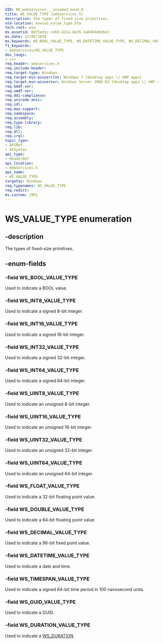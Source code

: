 ```yaml
---
UID: NE:webservices.__unnamed_enum_8
title: WS_VALUE_TYPE (webservices.h)
description: The types of fixed-size primitives.
old-location: wsw\ws_value_type.htm
tech.root: wsw
ms.assetid: 6075ed1c-ceb5-421a-8a76-3a64b9e6dbe3
ms.date: 12/05/2018
ms.keywords: WS_BOOL_VALUE_TYPE, WS_DATETIME_VALUE_TYPE, WS_DECIMAL_VALUE_TYPE, WS_DOUBLE_VALUE_TYPE, WS_DURATION_VALUE_TYPE, WS_FLOAT_VALUE_TYPE, WS_GUID_VALUE_TYPE, WS_INT16_VALUE_TYPE, WS_INT32_VALUE_TYPE, WS_INT64_VALUE_TYPE, WS_INT8_VALUE_TYPE, WS_TIMESPAN_VALUE_TYPE, WS_UINT16_VALUE_TYPE, WS_UINT32_VALUE_TYPE, WS_UINT64_VALUE_TYPE, WS_UINT8_VALUE_TYPE, WS_VALUE_TYPE, WS_VALUE_TYPE enumeration [Web Services for Windows], webservices/WS_BOOL_VALUE_TYPE, webservices/WS_DATETIME_VALUE_TYPE, webservices/WS_DECIMAL_VALUE_TYPE, webservices/WS_DOUBLE_VALUE_TYPE, webservices/WS_DURATION_VALUE_TYPE, webservices/WS_FLOAT_VALUE_TYPE, webservices/WS_GUID_VALUE_TYPE, webservices/WS_INT16_VALUE_TYPE, webservices/WS_INT32_VALUE_TYPE, webservices/WS_INT64_VALUE_TYPE, webservices/WS_INT8_VALUE_TYPE, webservices/WS_TIMESPAN_VALUE_TYPE, webservices/WS_UINT16_VALUE_TYPE, webservices/WS_UINT32_VALUE_TYPE, webservices/WS_UINT64_VALUE_TYPE, webservices/WS_UINT8_VALUE_TYPE, webservices/WS_VALUE_TYPE, wsw.ws_value_type
f1_keywords:
- webservices/WS_VALUE_TYPE
dev_langs:
- c++
req.header: webservices.h
req.include-header: 
req.target-type: Windows
req.target-min-winverclnt: Windows 7 [desktop apps \| UWP apps]
req.target-min-winversvr: Windows Server 2008 R2 [desktop apps \| UWP apps]
req.kmdf-ver: 
req.umdf-ver: 
req.ddi-compliance: 
req.unicode-ansi: 
req.idl: 
req.max-support: 
req.namespace: 
req.assembly: 
req.type-library: 
req.lib: 
req.dll: 
req.irql: 
topic_type:
- APIRef
- kbSyntax
api_type:
- HeaderDef
api_location:
- WebServices.h
api_name:
- WS_VALUE_TYPE
targetos: Windows
req.typenames: WS_VALUE_TYPE
req.redist: 
ms.custom: 19H1
---
```


# WS_VALUE_TYPE enumeration


## -description


The types of fixed-size primitives.
      


## -enum-fields




### -field WS_BOOL_VALUE_TYPE

Used to indicate a BOOL value.
        


### -field WS_INT8_VALUE_TYPE

Used to indicate a signed 8-bit integer.
        


### -field WS_INT16_VALUE_TYPE

Used to indicate a signed 16-bit integer.
        


### -field WS_INT32_VALUE_TYPE

Used to indicate a signed 32-bit integer.
        


### -field WS_INT64_VALUE_TYPE

Used to indicate a signed 64-bit integer.
        


### -field WS_UINT8_VALUE_TYPE

Used to indicate an unsigned 8-bit integer.
        


### -field WS_UINT16_VALUE_TYPE

Used to indicate an unsigned 16-bit integer.
        


### -field WS_UINT32_VALUE_TYPE

Used to indicate an unsigned 32-bit integer.
        


### -field WS_UINT64_VALUE_TYPE

Used to indicate an unsigned 64-bit integer.
        


### -field WS_FLOAT_VALUE_TYPE

Used to indicate a 32-bit floating point value.
        


### -field WS_DOUBLE_VALUE_TYPE

Used to indicate a 64-bit floating point value.
        


### -field WS_DECIMAL_VALUE_TYPE

Used to indicate a 96-bit fixed point value.
        


### -field WS_DATETIME_VALUE_TYPE

Used to indicate a date and time.
        


### -field WS_TIMESPAN_VALUE_TYPE

Used to indicate a signed 64-bit time period in 100 nanosecond units.
        


### -field WS_GUID_VALUE_TYPE

Used to indicate a GUID.
        


### -field WS_DURATION_VALUE_TYPE

Used to indicate a <a href="https://docs.microsoft.com/windows/desktop/api/webservices/ns-webservices-ws_duration">WS_DURATION</a>.
        

